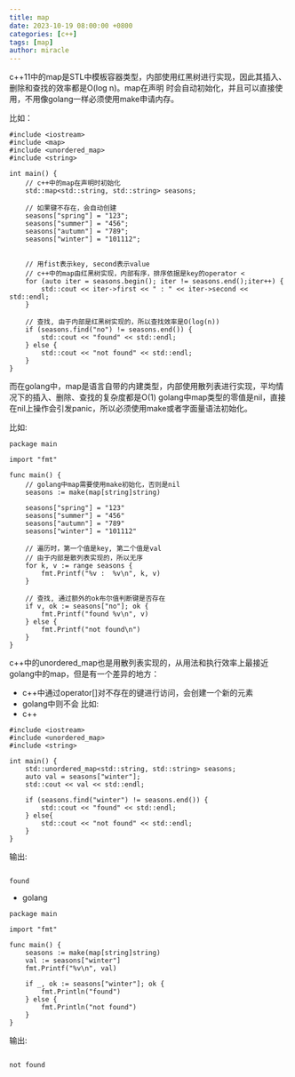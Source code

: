 ```yaml
---
title: map
date: 2023-10-19 08:00:00 +0800
categories: [c++]
tags: [map]
author: miracle
---
```


c++11中的map是STL中模板容器类型，内部使用红黑树进行实现，因此其插入、删除和查找的效率都是O(log n)。map在声明
时会自动初始化，并且可以直接使用，不用像golang一样必须使用make申请内存。

比如：
```
#include <iostream>
#include <map>
#include <unordered_map>
#include <string>

int main() {
    // c++中的map在声明时初始化
    std::map<std::string, std::string> seasons;

    // 如果键不存在，会自动创建
    seasons["spring"] = "123";
    seasons["summer"] = "456";
    seasons["autumn"] = "789";
    seasons["winter"] = "101112";


    // 用fist表示key, second表示value
    // c++中的map由红黑树实现，内部有序，排序依据是key的operator <
    for (auto iter = seasons.begin(); iter != seasons.end();iter++) {
        std::cout << iter->first << " : " << iter->second << std::endl;
    }

    // 查找, 由于内部是红黑树实现的，所以查找效率是O(log(n))
    if (seasons.find("no") != seasons.end()) {
        std::cout << "found" << std::endl;
    } else {
        std::cout << "not found" << std::endl;
    }
}
```
而在golang中，map是语言自带的内建类型，内部使用散列表进行实现，平均情况下的插入、删除、查找的复杂度都是O(1)
golang中map类型的零值是nil，直接在nil上操作会引发panic，所以必须使用make或者字面量语法初始化。

比如:
```
package main

import "fmt"

func main() {
	// golang中map需要使用make初始化，否则是nil
	seasons := make(map[string]string)

	seasons["spring"] = "123"
	seasons["summer"] = "456"
	seasons["autumn"] = "789"
	seasons["winter"] = "101112"

	// 遍历时，第一个值是key, 第二个值是val
	// 由于内部是散列表实现的，所以无序
	for k, v := range seasons {
		fmt.Printf("%v :  %v\n", k, v)
	}

	// 查找, 通过额外的ok布尔值判断键是否存在
	if v, ok := seasons["no"]; ok {
		fmt.Printf("found %v\n", v)
	} else {
		fmt.Printf("not found\n")
	}
}
```
c++中的unordered_map也是用散列表实现的，从用法和执行效率上最接近golang中的map，但是有一个差异的地方：
* c++中通过operator[]对不存在的键进行访问，会创建一个新的元素
* golang中则不会
比如:
* c++ 
```
#include <iostream>
#include <unordered_map>
#include <string>

int main() {
    std::unordered_map<std::string, std::string> seasons;
    auto val = seasons["winter"];
    std::cout << val << std::endl;

    if (seasons.find("winter") != seasons.end()) {
        std::cout << "found" << std::endl;
    } else{
        std::cout << "not found" << std::endl;
    }
}
```
输出:
```

found
```
* golang
```
package main

import "fmt"

func main() {
	seasons := make(map[string]string)
	val := seasons["winter"]
	fmt.Printf("%v\n", val)

	if _, ok := seasons["winter"]; ok {
		fmt.Println("found")
	} else {
		fmt.Println("not found")
	}
}
```
输出:
```

not found
```
